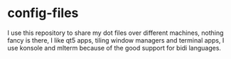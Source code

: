 # config-files

I use this repository to share my dot files over different machines, nothing fancy is there, I like qt5 apps, tiling window managers and terminal apps, I use konsole and mlterm because of the good support for bidi languages.
